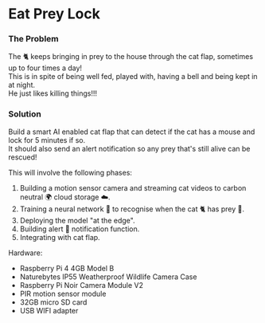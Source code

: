 # Eat Prey Lock
### The Problem
The 🐈 keeps bringing in prey to the house through the cat flap, sometimes up to four times a day!  
This is in spite of being well fed, played with, having a bell and being kept in at night.  
He just likes killing things!!!

### Solution
Build a smart AI enabled cat flap that can detect if the cat has a mouse and lock for 5 minutes if so.  
It should also send an alert notification so any prey that's still alive can be rescued!

This will involve the following phases:
1. Building a motion sensor camera and streaming cat videos to carbon neutral 🌍 cloud storage ☁️.
2. Training a neural network 🧠 to recognise when the cat 🐈 has prey 🐁.
3. Deploying the model "at the edge".
4. Building alert 🚨 notification function.
5. Integrating with cat flap.

Hardware:
- Raspberry Pi 4 4GB Model B
- Naturebytes IP55 Weatherproof Wildlife Camera Case
- Raspberry Pi Noir Camera Module V2
- PIR motion sensor module
- 32GB micro SD card
- USB WIFI adapter
